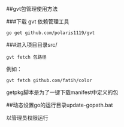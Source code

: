 

##gvt包管理使用方法

###下载 gvt 依赖管理工具

    go get github.com/polaris1119/gvt

###进入项目目录src/
   
    gvt fetch 包路径

例如：
 
    gvt fetch github.com/fatih/color

getpkg脚本是为了一键下载manifest中定义的包


##动态设置go的运行目录update-gopath.bat

以管理员权限运行